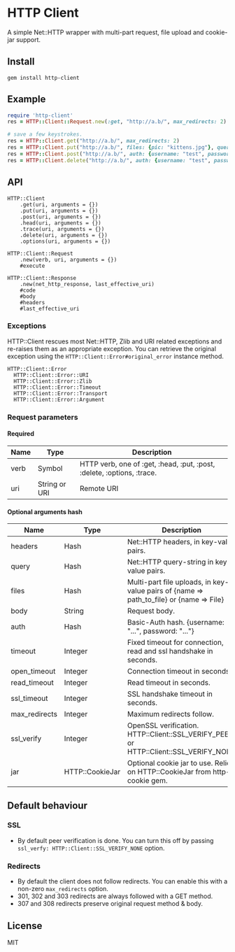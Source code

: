 # HTTP Client

A simple Net::HTTP wrapper with multi-part request, file upload and cookie-jar support.

## Install

```
gem install http-client
```

## Example

```ruby
require 'http-client'
res = HTTP::Client::Request.new(:get, "http://a.b/", max_redirects: 2).execute

# save a few keystrokes.
res = HTTP::Client.get("http://a.b/", max_redirects: 2)
res = HTTP::Client.put("http://a.b/", files: {pic: "kittens.jpg"}, query: {title: "the usual suspects"})
res = HTTP::Client.post("http://a.b/", auth: {username: "test", password: "test"}, headers: {'x-a' => 'b'})
res = HTTP::Client.delete("http://a.b/", auth: {username: "test", password: "test"});
```

## API

```
HTTP::Client
    .get(uri, arguments = {})
    .put(uri, arguments = {})
    .post(uri, arguments = {})
    .head(uri, arguments = {})
    .trace(uri, arguments = {})
    .delete(uri, arguments = {})
    .options(uri, arguments = {})

HTTP::Client::Request
    .new(verb, uri, arguments = {})
    #execute

HTTP::Client::Response
    .new(net_http_response, last_effective_uri)
    #code
    #body
    #headers
    #last_effective_uri
```

### Exceptions

HTTP::Client rescues most Net::HTTP, Zlib and URI related exceptions and re-raises them as an appropriate exception.
You can retrieve the original exception using the `HTTP::Client::Error#original_error` instance method.

```
HTTP::Client::Error
  HTTP::Client::Error::URI
  HTTP::Client::Error::Zlib
  HTTP::Client::Error::Timeout
  HTTP::Client::Error::Transport
  HTTP::Client::Error::Argument
```

### Request parameters

#### Required

| Name | Type | Description |
|------|------|-------------|
| verb | Symbol | HTTP verb, one of :get, :head, :put, :post, :delete, :options, :trace. |
| uri | String or URI | Remote URI |

#### Optional arguments hash

| Name | Type | Description | Default |
|------|------|-------------|---------|
| headers | Hash | Net::HTTP headers, in key-value pairs. | nil |
| query | Hash | Net::HTTP query-string in key-value pairs. | nil |
| files | Hash | Multi-part file uploads, in key-value pairs of {name => path_to_file} or {name => File} | nil |
| body | String | Request body. | nil |
| auth | Hash | Basic-Auth hash. {username: "...", password: "..."} | nil |
| timeout | Integer | Fixed timeout for connection, read and ssl handshake in seconds. | Net::HTTP default |
| open_timeout | Integer | Connection timeout in seconds. | Net::HTTP default |
| read_timeout | Integer | Read timeout in seconds. | Net::HTTP default |
| ssl_timeout | Integer | SSL handshake timeout in seconds. | Net::HTTP default |
| max_redirects | Integer | Maximum redirects follow. | 0 |
| ssl_verify | Integer | OpenSSL verification. HTTP::Client::SSL_VERIFY_PEER or HTTP::Client::SSL_VERIFY_NONE | SSL_VERIFY_PEER |
| jar | HTTP::CookieJar | Optional cookie jar to use. Relies on HTTP::CookieJar from http-cookie gem. | HTTP::CookieJar.new |

## Default behaviour

### SSL

* By default peer verification is done. You can turn this off by passing `ssl_verfy: HTTP::Client::SSL_VERIFY_NONE` option.

### Redirects

* By default the client does not follow redirects. You can enable this with a non-zero `max_redirects` option.
* 301, 302 and 303 redirects are always followed with a GET method.
* 307 and 308 redirects preserve original request method & body.

## License

MIT
